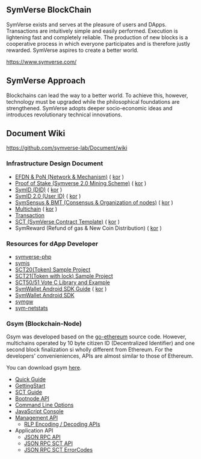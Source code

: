 ## SymVerse BlockChain

SymVerse exists and serves at the pleasure of users and DApps. 
Transactions are intuitively simple and easily performed. Execution is lightening fast and completely reliable. 
The production of new blocks is a cooperative process in which everyone participates and is therefore justly rewarded. 
SymVerse aspires to create a better world.

https://www.symverse.com/

## SymVerse Approach

Blockchains can lead the way to a better world. To achieve this, however, technology must be upgraded while the philosophical foundations are strengthened. 
SymVerse adopts deeper socio-economic ideas and introduces revolutionary technical innovations.

## Document Wiki
https://github.com/symverse-lab/Document/wiki
### Infrastructure Design Document
- [EFDN & PoN (Network & Mechanism)](https://github.com/symverse-lab/Document/wiki/EFDN)
   (
      [kor](https://github.com/symverse-lab/Document/wiki/EFDN-KOR)
   )
- [Proof of Stake (Symverse 2.0 Mining Scheme)](https://github.com/symverse-lab/Document/wiki/PoS)
   (
      [kor](https://github.com/symverse-lab/Document/wiki/PoS-KOR)
   )
- [SymID (DID)](https://github.com/symverse-lab/Document/wiki/SymID)
   (
      [kor](https://github.com/symverse-lab/Document/wiki/SymID-KOR) 
   )
- [SymID 2.0 (User ID)](https://github.com/symverse-lab/Document/wiki/UserID)
   (
      [kor](https://github.com/symverse-lab/Document/wiki/UserID-KOR) 
   )
- [SymSensus & BMT (Consensus & Organization of nodes)](https://github.com/symverse-lab/Document/wiki/SymSensus) 
   (
      [kor](https://github.com/symverse-lab/Document/wiki/SymSensus-KOR) 
   )
- [Multichain](https://github.com/symverse-lab/Document/wiki/Multichain)
   (
      [kor](https://github.com/symverse-lab/Document/wiki/Multichain-KOR)
   )
- [Transaction](https://github.com/symverse-lab/Document/wiki/Transaction)
- [SCT (SymVerse Contract Template)](https://github.com/symverse-lab/Document/wiki/SCT) 
   (
      [kor](https://github.com/symverse-lab/Document/wiki/SCT-KOR)
   )
- SymReward (Refund of gas & New Coin Distribution)
   (
      [kor](https://github.com/symverse-lab/Document/wiki/SymReward)
   )


### Resources for dApp Developer
- [symverse-php](https://github.com/symverse-lab/symverse-php)
- [symjs](https://github.com/symverse-lab/symjs)
- [SCT20(Token) Sample Project](https://github.com/symverse-lab/sct20SampleProject)
- [SCT21(Token with lock) Sample Project](https://github.com/symverse-lab/sct21SampleProject)
- [SCT50/51 Vote C Library and Example](https://github.com/symverse-lab/symvote)
- [SymWallet Android SDK Guide](https://github.com/symverse-lab/Document/wiki/SymWallet_Android_SDK)
   (
      [kor](https://github.com/symverse-lab/Document/wiki/SymWallet_Android_SDK-KOR)
   )
- [SymWallet Android SDK](https://github.com/symverse-lab/WalletSDK-Android) 
- [symgw](https://github.com/symverse-lab/symgw)
- [sym-netstats](https://github.com/symverse-lab/sym-netstats)


### Gsym (Blockchain-Node)
   Gsym was developed based on the [go-ethereum](https://github.com/ethereum/go-ethereum) source code. 
   However, multichains operated by 10 byte citizen ID (Decentralized Identifier) and one second block finalization si wholly different from Ethereum. For the developers' convenieniences, APIs are almost similar to those of Ethereum.
   
   You can download gsym [here](https://github.com/symverse-lab/Document/tree/master/bin). 

- [Quick Guide](https://github.com/symverse-lab/Document/wiki/QuickGuide)
- [GettingStart](https://github.com/symverse-lab/Document/wiki/GettingStart)
- [SCT Guide](https://github.com/symverse-lab/Document/wiki/SCT-Guide)
- [Bootnode API](https://github.com/symverse-lab/Document/wiki/Bootnode-API)
- [Command Line Options](https://github.com/symverse-lab/Document/wiki/Command-Line-Options)
- [JavaScript Console](https://github.com/symverse-lab/Document/wiki/JavaScriptConsole)
- [Management API](https://github.com/symverse-lab/Document/wiki/Management-API)
   - [RLP Encoding / Decoding APIs](https://github.com/symverse-lab/Document/wiki/RLP-APIs)
- Application API
    - [JSON RPC API](https://github.com/symverse-lab/Document/wiki/JSON-RPC-API)
    - [JSON RPC SCT API](https://github.com/symverse-lab/Document/wiki/JSON-RPC-SCT-API)
    - [JSON RPC SCT ErrorCodes](https://github.com/symverse-lab/Document/wiki/JSON-RPC-SCT-ErrorCodes)
